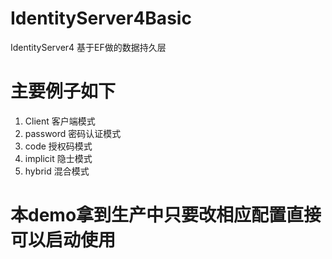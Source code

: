 # IdentityServer4Basic
IdentityServer4 基于EF做的数据持久层
# 主要例子如下
1. Client 客户端模式
2. password 密码认证模式
3. code 授权码模式
4. implicit 隐士模式
5. hybrid 混合模式
# 本demo拿到生产中只要改相应配置直接可以启动使用